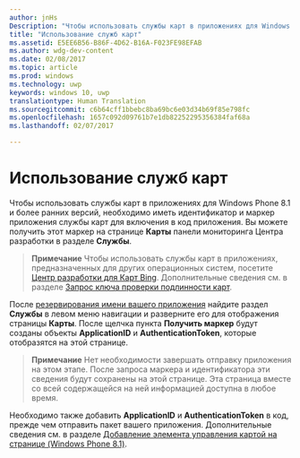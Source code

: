 ```yaml
---
author: jnHs
Description: "Чтобы использовать службы карт в приложениях для Windows Phone 8.1 и более ранних версий, необходимо иметь идентификатор и маркер приложения службы карт для включения в код приложения. Вы можете получить этот маркер на странице &quot;Карты&quot; информационной панели Центра разработки в разделе &quot;Службы&quot;."
title: "Использование служб карт"
ms.assetid: E5EE6B56-B86F-4D62-B16A-F023FE98EFAB
ms.author: wdg-dev-content
ms.date: 02/08/2017
ms.topic: article
ms.prod: windows
ms.technology: uwp
keywords: windows 10, uwp
translationtype: Human Translation
ms.sourcegitcommit: c6b64cff1bbebc8ba69bc6e03d34b69f85e798fc
ms.openlocfilehash: 1657c092d09761b7e1db82252295356384faf68a
ms.lasthandoff: 02/07/2017

---
```


# <a name="use-map-services"></a>Использование служб карт


Чтобы использовать службы карт в приложениях для Windows Phone 8.1 и более ранних версий, необходимо иметь идентификатор и маркер приложения службы карт для включения в код приложения. Вы можете получить этот маркер на странице **Карты** панели мониторинга Центра разработки в разделе **Службы**.

> **Примечание**  Чтобы использовать службы карт в приложениях, предназначенных для других операционных систем, посетите [Центр разработки для Карт Bing](http://go.microsoft.com/fwlink/p/?LinkId=614880). Дополнительные сведения см. в разделе [Запрос ключа проверки подлинности карт](https://msdn.microsoft.com/library/windows/apps/mt219694).

После [резервирования имени вашего приложения](create-your-app-by-reserving-a-name.md) найдите раздел **Службы** в левом меню навигации и разверните его для отображения страницы **Карты**. После щелчка пункта **Получить маркер** будут созданы объекты **ApplicationID** и **AuthenticationToken**, которые отобразятся на этой странице.

> **Примечание**  Нет необходимости завершать отправку приложения на этом этапе. После запроса маркера и идентификатора эти сведения будут сохранены на этой странице. Эта страница вместе со всей содержащейся на ней информацией доступна в любое время.

Необходимо также добавить **ApplicationID** и **AuthenticationToken** в код, прежде чем отправить пакет вашего приложения. Дополнительные сведения см. в разделе [Добавление элемента управления картой на странице (Windows Phone 8.1)](http://go.microsoft.com/fwlink/p/?LinkId=614882).

 

 





